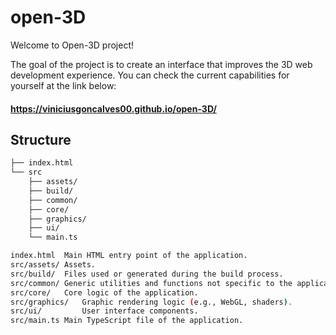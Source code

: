 # open-3D

Welcome to Open-3D project!

The goal of the project is to create an interface that improves the 3D web development experience.
You can check the current capabilities for yourself at the link below:

#### https://viniciusgoncalves00.github.io/open-3D/

## Structure

```bash
├── index.html
└── src
    ├── assets/
    ├── build/
    ├── common/
    ├── core/
    ├── graphics/
    ├── ui/
    └── main.ts

index.html	Main HTML entry point of the application.
src/assets/	Assets.
src/build/	Files used or generated during the build process.
src/common/	Generic utilities and functions not specific to the application.
src/core/	Core logic of the application.
src/graphics/	Graphic rendering logic (e.g., WebGL, shaders).
src/ui/	        User interface components.
src/main.ts	Main TypeScript file of the application.
